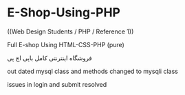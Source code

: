# E-Shop-Using-PHP

((Web Design Students / PHP / Reference 1)) 

Full E-shop Using HTML-CSS-PHP (pure)

فروشگاه اینترنتی کامل باپی اچ پی 

out dated mysql class and methods changed to mysqli class

issues in login and submit resolved



